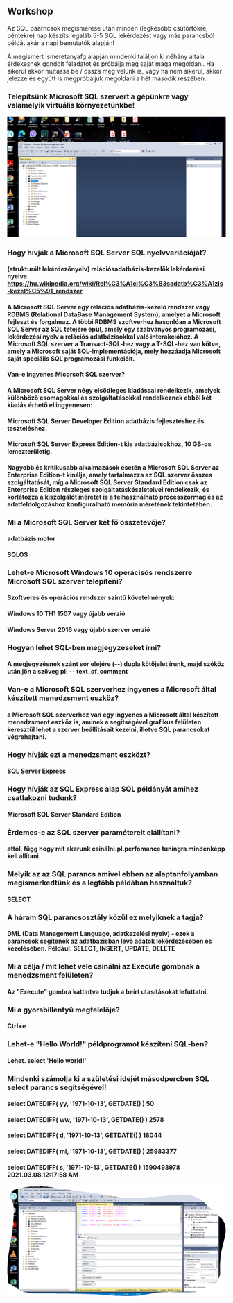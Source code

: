 ## Workshop

Az SQL paarncsok megismerése után minden (legkésőbb csütörtökre, péntekre) nap készíts legaláb 5-5 SQL lekérdezést vagy más parancsból példát akár a napi bemutatók alapján!

A megismert ismeretanyafg alapján mindenki találjon ki néhány általa érdekesnek gondolt feladatot és próbálja meg saját maga megoldani. Ha sikerül akkor mutassa be / ossza meg velünk is, vagy ha nem sikerül, akkor jelezze és együtt is megpróbáljuk megoldani a hét második részében.

### Telepítsünk Microsoft SQL szervert a gépünkre vagy valamelyik virtuális környezetünkbe!
![kép](../img/Képkivágás1.PNG)



### Hogy hívják a Microsoft SQL Server SQL nyelvvariációját?
#### (strukturált lekérdezőnyelv) relációsadatbázis-kezelők lekérdezési nyelve. https://hu.wikipedia.org/wiki/Rel%C3%A1ci%C3%B3sadatb%C3%A1zis-kezel%C5%91_rendszer 

#### A Microsoft SQL Server egy relációs adatbázis-kezelő rendszer vagy RDBMS (Relational DataBase Management System), amelyet a Microsoft fejleszt és forgalmaz. A többi RDBMS szoftverhez hasonlóan a Microsoft SQL Server az SQL tetejére épül, amely egy szabványos programozási, lekérdezési nyelv a relációs adatbázisokkal való interakcióhoz. A Microsoft SQL szerver a Transact-SQL-hez vagy a T-SQL-hez van kötve, amely a Microsoft saját SQL-implementációja, mely hozzáadja Microsoft saját speciális SQL programozási funkcióit.

#### Van-e ingyenes Micorsoft SQL szerver?
#### A Microsoft SQL Server négy elsődleges kiadással rendelkezik, amelyek különböző csomagokkal és szolgáltatásokkal rendelkeznek ebből két kiadás érhető el ingyenesen:
     
 #### Microsoft SQL Server Developer Edition adatbázis fejlesztéshez és teszteléshez.
     
 #### Microsoft SQL Server Express Edition-t kis adatbázisokhoz, 10 GB-os lemezterületig.
     
 #### Nagyobb és kritikusabb alkalmazások esetén a Microsoft SQL Server az Enterprise Edition-t kínálja, amely tartalmazza az SQL szerver összes szolgáltatását, míg a Microsoft SQL Server Standard Edition csak az Enterprise Edition részleges szolgáltatáskészleteivel rendelkezik, és korlátozza a kiszolgálót méretét is a felhasználható processzormag és az adatfeldolgozáshoz konfigurálható memória méretének tekintetében.
     
### Mi a Microsoft SQL Server két fő összetevője?
#### adatbázis motor
#### SQLOS

### Lehet-e Microsoft Windows 10 operácisós rendszerre Microsoft SQL szerver telepíteni?
#### Szoftveres és operációs rendszer szintű követelmények:     
#### Windows 10 TH1 1507 vagy újabb verzió   
#### Windows Server 2016 vagy újabb szerver verzió

### Hogyan lehet SQL-ben megjegyzéseket írni?
#### A megjegyzésnek szánt sor elejére (--) dupla kötőjelet írunk, majd szóköz után jön a szöveg pl: -- text_of_comment

### Van-e a Microsoft SQL szerverhez ingyenes a Microsoft által készített menedzsment eszköz?
#### a Microsoft SQL szerverhez van egy ingyenes a Microsoft által készített menedzsment eszköz is, aminek a segítségével grafikus felületen keresztül lehet a szerver beállításait kezelni, illetve SQL parancsokat végrehajtani.

### Hogy hívják ezt a menedzsment eszközt?
#### SQL Server Express

### Hogy hívják az SQL Express alap SQL példányát amihez csatlakozni tudunk?
#### Microsoft SQL Server Standard Edition

### Érdemes-e az SQL szerver paramétereit elállítani?
#### attól, függ hogy mit akarunk csinálni.pl.perfomance tuningra mindenképp kell állítani.

### Melyik az az SQL parancs amivel ebben az alaptanfolyamban megismerkedtünk és a legtöbb példában használtuk?
#### SELECT

### A háram SQL parancsosztály közül ez melyiknek a tagja?
#### DML (Data Management Language, adatkezelési nyelv) - ezek a parancsok segítenek az adatbázisban lévő adatok lekérdezésében és kezelésében. Például: SELECT, INSERT, UPDATE, DELETE

### Mi a célja / mit lehet vele csinálni az Execute gombnak a menedzsment felületen?
#### Az "Execute" gombra kattintva tudjuk a beírt utasításokat lefuttatni.

### Mi a gyorsbillentyű megfelelője?
#### Ctrl+e

### Lehet-e "Hello World!" példprogramot készíteni SQL-ben?
#### Lehet. select 'Hello world!'

### Mindenki számolja ki a születési idejét másodpercben SQL select parancs segítségével!
#### select DATEDIFF( yy, '1971-10-13', GETDATE() )          50
#### select DATEDIFF( ww, '1971-10-13', GETDATE() )        2578
#### select DATEDIFF( d, '1971-10-13', GETDATE() )        18044 
#### select DATEDIFF( mi, '1971-10-13', GETDATE() )    25983377 
#### select DATEDIFF( s, '1971-10-13', GETDATE() )   1590493978   2021.03.08.12:17:58 AM
![picture](../img/Képkivágás1DATEDIFF.PNG)






